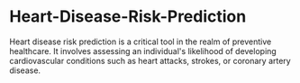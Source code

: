 # Heart-Disease-Risk-Prediction
Heart disease risk prediction is a critical tool in the realm of preventive healthcare. It involves assessing an individual's likelihood of developing cardiovascular conditions such as heart attacks, strokes, or coronary artery disease.
